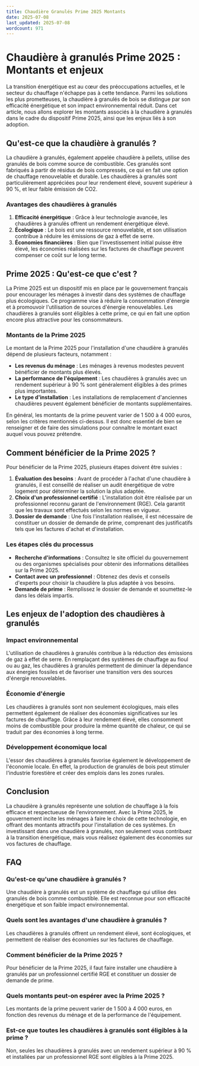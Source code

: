 ```yaml
---
title: Chaudière Granulés Prime 2025 Montants
date: 2025-07-08
last_updated: 2025-07-08
wordcount: 971
---
```


# Chaudière à granulés Prime 2025 : Montants et enjeux

La transition énergétique est au cœur des préoccupations actuelles, et le secteur du chauffage n'échappe pas à cette tendance. Parmi les solutions les plus prometteuses, la chaudière à granulés de bois se distingue par son efficacité énergétique et son impact environnemental réduit. Dans cet article, nous allons explorer les montants associés à la chaudière à granulés dans le cadre du dispositif Prime 2025, ainsi que les enjeux liés à son adoption.

## Qu'est-ce que la chaudière à granulés ?

La chaudière à granulés, également appelée chaudière à pellets, utilise des granulés de bois comme source de combustible. Ces granulés sont fabriqués à partir de résidus de bois compressés, ce qui en fait une option de chauffage renouvelable et durable. Les chaudières à granulés sont particulièrement appréciées pour leur rendement élevé, souvent supérieur à 90 %, et leur faible émission de CO2.

### Avantages des chaudières à granulés

1. **Efficacité énergétique** : Grâce à leur technologie avancée, les chaudières à granulés offrent un rendement énergétique élevé.
2. **Écologique** : Le bois est une ressource renouvelable, et son utilisation contribue à réduire les émissions de gaz à effet de serre.
3. **Économies financières** : Bien que l'investissement initial puisse être élevé, les économies réalisées sur les factures de chauffage peuvent compenser ce coût sur le long terme.

## Prime 2025 : Qu'est-ce que c'est ?

La Prime 2025 est un dispositif mis en place par le gouvernement français pour encourager les ménages à investir dans des systèmes de chauffage plus écologiques. Ce programme vise à réduire la consommation d'énergie et à promouvoir l'utilisation de sources d'énergie renouvelables. Les chaudières à granulés sont éligibles à cette prime, ce qui en fait une option encore plus attractive pour les consommateurs.

### Montants de la Prime 2025

Le montant de la Prime 2025 pour l'installation d'une chaudière à granulés dépend de plusieurs facteurs, notamment :

- **Les revenus du ménage** : Les ménages à revenus modestes peuvent bénéficier de montants plus élevés.
- **La performance de l'équipement** : Les chaudières à granulés avec un rendement supérieur à 90 % sont généralement éligibles à des primes plus importantes.
- **Le type d'installation** : Les installations de remplacement d'anciennes chaudières peuvent également bénéficier de montants supplémentaires.

En général, les montants de la prime peuvent varier de 1 500 à 4 000 euros, selon les critères mentionnés ci-dessus. Il est donc essentiel de bien se renseigner et de faire des simulations pour connaître le montant exact auquel vous pouvez prétendre.

## Comment bénéficier de la Prime 2025 ?

Pour bénéficier de la Prime 2025, plusieurs étapes doivent être suivies :

1. **Évaluation des besoins** : Avant de procéder à l'achat d'une chaudière à granulés, il est conseillé de réaliser un audit énergétique de votre logement pour déterminer la solution la plus adaptée.
2. **Choix d'un professionnel certifié** : L'installation doit être réalisée par un professionnel reconnu garant de l'environnement (RGE). Cela garantit que les travaux sont effectués selon les normes en vigueur.
3. **Dossier de demande** : Une fois l'installation réalisée, il est nécessaire de constituer un dossier de demande de prime, comprenant des justificatifs tels que les factures d'achat et d'installation.

### Les étapes clés du processus

- **Recherche d'informations** : Consultez le site officiel du gouvernement ou des organismes spécialisés pour obtenir des informations détaillées sur la Prime 2025.
- **Contact avec un professionnel** : Obtenez des devis et conseils d'experts pour choisir la chaudière la plus adaptée à vos besoins.
- **Demande de prime** : Remplissez le dossier de demande et soumettez-le dans les délais impartis.

## Les enjeux de l'adoption des chaudières à granulés

### Impact environnemental

L'utilisation de chaudières à granulés contribue à la réduction des émissions de gaz à effet de serre. En remplaçant des systèmes de chauffage au fioul ou au gaz, les chaudières à granulés permettent de diminuer la dépendance aux énergies fossiles et de favoriser une transition vers des sources d'énergie renouvelables.

### Économie d'énergie

Les chaudières à granulés sont non seulement écologiques, mais elles permettent également de réaliser des économies significatives sur les factures de chauffage. Grâce à leur rendement élevé, elles consomment moins de combustible pour produire la même quantité de chaleur, ce qui se traduit par des économies à long terme.

### Développement économique local

L'essor des chaudières à granulés favorise également le développement de l'économie locale. En effet, la production de granulés de bois peut stimuler l'industrie forestière et créer des emplois dans les zones rurales.

## Conclusion

La chaudière à granulés représente une solution de chauffage à la fois efficace et respectueuse de l'environnement. Avec la Prime 2025, le gouvernement incite les ménages à faire le choix de cette technologie, en offrant des montants attractifs pour l'installation de ces systèmes. En investissant dans une chaudière à granulés, non seulement vous contribuez à la transition énergétique, mais vous réalisez également des économies sur vos factures de chauffage.

## FAQ

### Qu'est-ce qu'une chaudière à granulés ?

Une chaudière à granulés est un système de chauffage qui utilise des granulés de bois comme combustible. Elle est reconnue pour son efficacité énergétique et son faible impact environnemental.

### Quels sont les avantages d'une chaudière à granulés ?

Les chaudières à granulés offrent un rendement élevé, sont écologiques, et permettent de réaliser des économies sur les factures de chauffage.

### Comment bénéficier de la Prime 2025 ?

Pour bénéficier de la Prime 2025, il faut faire installer une chaudière à granulés par un professionnel certifié RGE et constituer un dossier de demande de prime.

### Quels montants peut-on espérer avec la Prime 2025 ?

Les montants de la prime peuvent varier de 1 500 à 4 000 euros, en fonction des revenus du ménage et de la performance de l'équipement.

### Est-ce que toutes les chaudières à granulés sont éligibles à la prime ?

Non, seules les chaudières à granulés avec un rendement supérieur à 90 % et installées par un professionnel RGE sont éligibles à la Prime 2025.